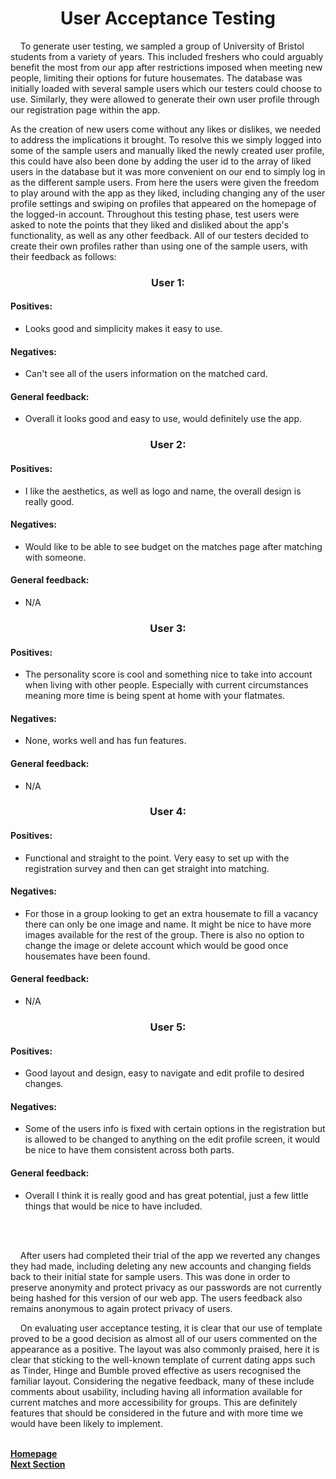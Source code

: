 <h1 align="center">User Acceptance Testing</h1>

<p>&nbsp;&nbsp;&nbsp;&nbsp;To generate user testing, we sampled a group of University of Bristol students from a variety of years. This included freshers who could arguably benefit the most from our app after restrictions imposed when meeting new people, limiting their options for future housemates. The database was initially loaded with several sample users which our testers could choose to use. Similarly, they were allowed to generate their own user profile through our registration page within the app. 

As the creation of new users come without any likes or dislikes, we needed to address the implications it brought. To resolve this we simply logged into some of the sample users and manually liked the newly created user profile, this could have also been done by adding the user id to the array of liked users in the database but it was more convenient on our end to simply log in as the different sample users. From here the users were given the freedom to play around with the app as they liked, including changing any of the user profile settings and swiping on profiles that appeared on the homepage of the logged-in account. Throughout this testing phase, test users were asked to note the points that they liked and disliked about the app's functionality, as well as any other feedback. All of our testers decided to create their own profiles rather than using one of the sample users, with their feedback as follows:</p>

<h3 align="center">User 1:</h3>

<h4>Positives:</h4>

- Looks good and simplicity makes it easy to use.

<h4>Negatives:</h4>

- Can't see all of the users information on the matched card.

<h4>General feedback:</h4>

- Overall it looks good and easy to use, would definitely use the app.

<h3 align="center">User 2:</h3>

<h4>Positives:</h4>

- I like the aesthetics, as well as logo and name, the overall design is really good.

<h4>Negatives:</h4>

- Would like to be able to see budget on the matches page after matching with someone.

<h4>General feedback:</h4>

- N/A

<h3 align="center">User 3:</h3>

<h4>Positives:</h4>

- The personality score is cool and something nice to take into account when living with other people. Especially with current circumstances meaning more time is being spent at home with your flatmates.

<h4>Negatives:</h4>

- None, works well and has fun features.

<h4>General feedback:</h4>

- N/A

<h3 align="center">User 4:</h3>

<h4>Positives:</h4>

- Functional and straight to the point. Very easy to set up with the registration survey and then can get straight into matching.

<h4>Negatives:</h4>

- For those in a group looking to get an extra housemate to fill a vacancy there can only be one image and name. It might be nice to have more images available for the rest of the group. There is also no option to change the image or delete account which would be good once housemates have been found.

<h4>General feedback:</h4>

- N/A

<h3 align="center">User 5:</h3>
	   
<h4>Positives:</h4>

- Good layout and design, easy to navigate and edit profile to desired changes.

<h4>Negatives:</h4>

- Some of the users info is fixed with certain options in the registration but is allowed to be changed to anything on the edit profile screen, it would be nice to have them consistent across both parts.

<h4>General feedback:</h4>

- Overall I think it is really good and has great potential, just a few little things that would be nice to have included.

<br>
<br>

<p>&nbsp;&nbsp;&nbsp;&nbsp;After users had completed their trial of the app we reverted any changes they had made, including deleting any new accounts and changing fields back to their initial state for sample users. This was done in order to preserve anonymity and protect privacy as our passwords are not currently being hashed for this version of our web app. The users feedback also remains anonymous to again protect privacy of users.</p>

<p>&nbsp;&nbsp;&nbsp;&nbsp;On evaluating user acceptance testing, it is clear that our use of template proved to be a good decision as almost all of our users commented on the appearance as a positive. The layout was also commonly praised, here it is clear that sticking to the well-known template of current dating apps such as Tinder, Hinge and Bumble proved effective as users recognised the familiar layout. Considering the negative feedback, many of these include comments about usability, including having all information available for current matches and more accessibility for groups. This are definitely features that should be considered in the future and with more time we would have been likely to implement.</p>

<br>
<a href="https://github.com/JaiRanchod/Desk-10-Software-Engineering-Group-Project/tree/release">
<b>Homepage</b></a>
<br>
<a href="https://github.com/JaiRanchod/Desk-10-Software-Engineering-Group-Project/blob/release/Documentation/Working%20Practices%20Reflection.md">
<b>Next Section</b></a>
